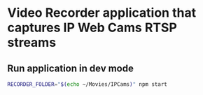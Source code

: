 # Video Recorder application that captures IP Web Cams RTSP streams

## Run application in dev mode

```sh
RECORDER_FOLDER="$(echo ~/Movies/IPCams)" npm start
```

